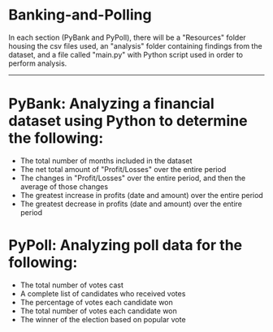 # Banking-and-Polling
In each section (PyBank and PyPoll), there will be a "Resources" folder housing the csv files used, an "analysis" folder containing findings from the dataset, and a file called "main.py" with Python script used in order to perform analysis. 
________________________________________________________________

# PyBank: Analyzing a financial dataset using Python to determine the following: 
*  The total number of months included in the dataset
*  The net total amount of "Profit/Losses" over the entire period
*  The changes in "Profit/Losses" over the entire period, and then the average of those changes
*  The greatest increase in profits (date and amount) over the entire period
*  The greatest decrease in profits (date and amount) over the entire period


# PyPoll: Analyzing poll data for the following:
*  The total number of votes cast
*  A complete list of candidates who received votes
*  The percentage of votes each candidate won
*  The total number of votes each candidate won
*  The winner of the election based on popular vote
